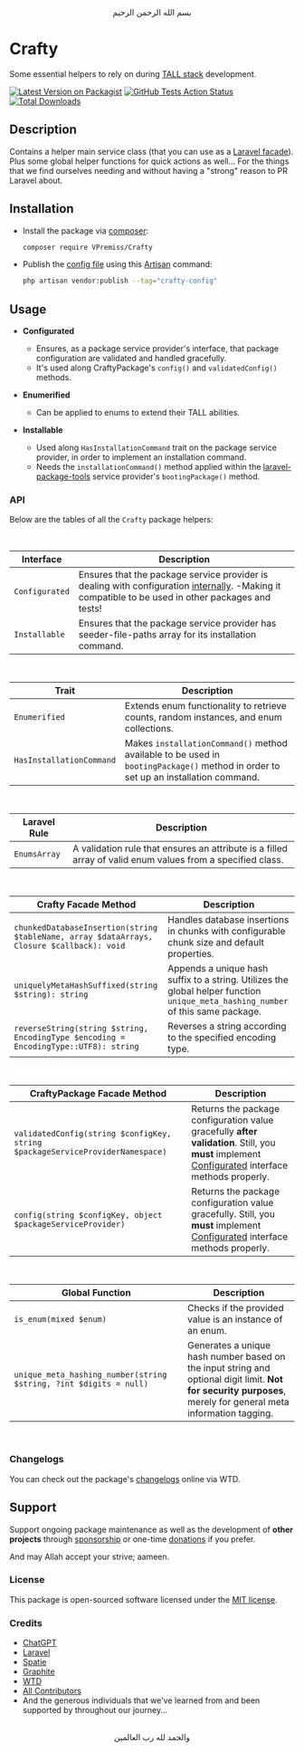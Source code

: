 <div align="center">
    بسم الله الرحمن الرحيم
</div>

# Crafty

Some essential helpers to rely on during [TALL stack](https://tallstack.dev) development.

[![Latest Version on Packagist](https://img.shields.io/packagist/v/vpremiss/crafty.svg?style=for-the-badge)](https://packagist.org/packages/vpremiss/crafty)
[![GitHub Tests Action Status](https://img.shields.io/github/actions/workflow/status/vpremiss/crafty/run-tests.yml?branch=main&label=tests&style=for-the-badge&color=forestgreen)](https://github.com/vpremiss/crafty/actions?query=workflow%3Arun-tests+branch%3Amain)
[![Total Downloads](https://img.shields.io/packagist/dt/vpremiss/crafty.svg?style=for-the-badge&color=b07d00)](https://packagist.org/packages/vpremiss/crafty)


## Description

Contains a helper main service class (that you can use as a [Laravel facade](https://laravel.com/docs/facades)). Plus some global helper functions for quick actions as well... For the things that we find ourselves needing and without having a "strong" reason to PR Laravel about.


## Installation

- Install the package via [composer](https://getcomposer.org):

  ```bash
  composer require VPremiss/Crafty
  ```

- Publish the [config file](config/crafty.php) using this [Artisan](https://laravel.com/docs/artisan) command:

  ```bash
  php artisan vendor:publish --tag="crafty-config"
  ```


## Usage

- **Configurated**
  - Ensures, as a package service provider's interface, that package configuration are validated and handled gracefully.
  - It's used along CraftyPackage's `config()` and `validatedConfig()` methods.

- **Enumerified**
  - Can be applied to enums to extend their TALL abilities.

- **Installable**
  - Used along `HasInstallationCommand` trait on the package service provider, in order to implement an installation command.
  - Needs the `installationCommand()` method applied within the [laravel-package-tools](https://github.com/spatie/laravel-package-tools) service provider's `bootingPackage()` method.

### API

Below are the tables of all the `Crafty` package helpers:

<br/>

| **Interface**          | Description                                                                               |
|----------------|-------------------------------------------------------------------------------------------|
| `Configurated`  | Ensures that the package service provider is dealing with configuration [internally](src/CraftyServiceProvider.php#26). -Making it compatible to be used in other packages and tests!    |
| `Installable`  | Ensures that the package service provider has seeder-file-paths array for its installation command.    |

<br/>

| **Trait**          | Description                                                                               |
|----------------|-------------------------------------------------------------------------------------------|
| `Enumerified`  | Extends enum functionality to retrieve counts, random instances, and enum collections.    |
| `HasInstallationCommand`  | Makes `installationCommand()` method available to be used in `bootingPackage()` method in order to set up an installation command.    |

<br/>

| **Laravel Rule**         | Description                                                                                               |
|--------------|-----------------------------------------------------------------------------------------------------------|
| `EnumsArray` | A validation rule that ensures an attribute is a filled array of valid enum values from a specified class.|

<br/>

| **Crafty Facade Method**                                                              | Description                                                                                             |
|---------------------------------------------------------------------|---------------------------------------------------------------------------------------------------------|
| `chunkedDatabaseInsertion(string $tableName, array $dataArrays, Closure $callback): void` | Handles database insertions in chunks with configurable chunk size and default properties.             |
| `uniquelyMetaHashSuffixed(string $string): string`                          | Appends a unique hash suffix to a string. Utilizes the global helper function `unique_meta_hashing_number` of this same package.                                                               |
| `reverseString(string $string, EncodingType $encoding = EncodingType::UTF8): string` | Reverses a string according to the specified encoding type.                                             |

<br/>

| **CraftyPackage Facade Method**                                                              | Description                                                                                             |
|---------------------------------------------------------------------|---------------------------------------------------------------------------------------------------------|
| `validatedConfig(string $configKey, string $packageServiceProviderNamespace)` | Returns the package configuration value gracefully **after validation**. Still, you **must** implement [Configurated](src/Utilities/Configurated/Interfaces/Configurated.php) interface methods properly. |                                        |
| `config(string $configKey, object $packageServiceProvider)` | Returns the package configuration value gracefully. Still, you **must** implement [Configurated](src/Utilities/Configurated/Interfaces/Configurated.php) interface methods properly. |                                        |

<br/>

| **Global Function**              | Description                                                                |
|-----------------------|----------------------------------------------------------------------------|
| `is_enum(mixed $enum)`| Checks if the provided value is an instance of an enum.                    |
| `unique_meta_hashing_number(string $string, ?int $digits = null)` | Generates a unique hash number based on the input string and optional digit limit. **Not for security purposes**, merely for general meta information tagging. |


<br/>


### Changelogs

You can check out the package's [changelogs](https://app.whatthediff.ai/changelog/github/VPremiss/Crafty) online via WTD.


## Support

Support ongoing package maintenance as well as the development of **other projects** through [sponsorship](https://github.com/sponsors/VPremiss) or one-time [donations](https://github.com/sponsors/VPremiss?frequency=one-time&sponsor=VPremiss) if you prefer.

And may Allah accept your strive; aameen.

### License

This package is open-sourced software licensed under the [MIT license](LICENSE.md).

### Credits

- [ChatGPT](https://chat.openai.com)
- [Laravel](https://github.com/Laravel)
- [Spatie](https://github.com/spatie)
- [Graphite](https://graphite.dev)
- [WTD](https://whatthediff.ai)
- [All Contributors](../../contributors)
- And the generous individuals that we've learned from and been supported by throughout our journey...


<div align="center">
   <br>والحمد لله رب العالمين
</div>
